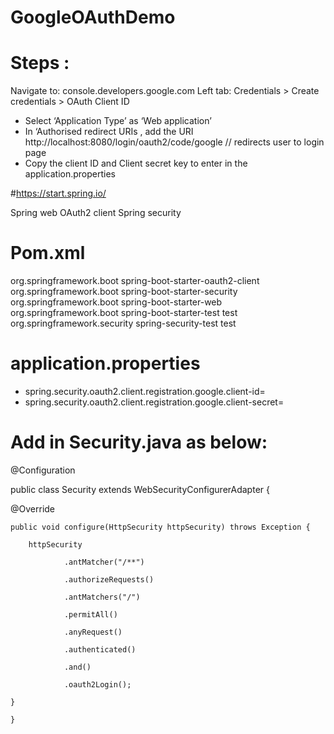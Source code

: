 # GoogleOAuthDemo
# Steps :
Navigate to: console.developers.google.com
Left tab: Credentials > Create credentials > OAuth Client ID
-	Select ‘Application Type’ as ‘Web application’
-	In ‘Authorised redirect URIs , add the URI http://localhost:8080/login/oauth2/code/google // redirects user to login page
-	Copy the client ID and Client secret key to enter in the application.properties



#https://start.spring.io/

Spring web
OAuth2 client
Spring security


# Pom.xml
<dependency>
   <groupId>org.springframework.boot</groupId>
   <artifactId>spring-boot-starter-oauth2-client</artifactId>
</dependency>
<dependency>
   <groupId>org.springframework.boot</groupId>
   <artifactId>spring-boot-starter-security</artifactId>
</dependency>
<dependency>
   <groupId>org.springframework.boot</groupId>
   <artifactId>spring-boot-starter-web</artifactId>
</dependency>

<dependency>
   <groupId>org.springframework.boot</groupId>
   <artifactId>spring-boot-starter-test</artifactId>
   <scope>test</scope>
</dependency>
<dependency>
   <groupId>org.springframework.security</groupId>
   <artifactId>spring-security-test</artifactId>
   <scope>test</scope>
</dependency>


# application.properties

- spring.security.oauth2.client.registration.google.client-id=
- spring.security.oauth2.client.registration.google.client-secret=



# Add in Security.java as below:

@Configuration

public class Security extends WebSecurityConfigurerAdapter { 

@Override

    public void configure(HttpSecurity httpSecurity) throws Exception {
    
        httpSecurity
        
                .antMatcher("/**")
                
                .authorizeRequests()
                
                .antMatchers("/")
                
                .permitAll()
                
                .anyRequest()
                
                .authenticated()
                
                .and()
                
                .oauth2Login();
                
    }
    
    }


